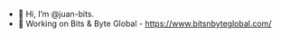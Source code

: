- 👋 Hi, I’m @juan-bits.
- 📆 Working on Bits & Byte Global - https://www.bitsnbyteglobal.com/


<!---
juan-bits/juan-bits is a ✨ special ✨ repository because its `README.md` (this file) appears on your GitHub profile.
You can click the Preview link to take a look at your changes.
--->
